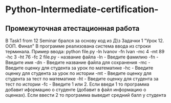 # Python-Intermediate-certification-
## Промежуточная атестационная работа
В Task1 from 12 Seminar брался за основу код из Д\з Задачки 1 "Урок 12. ООП. Финал" 
В программе реализована система ввода из строки терминала. Пример ввода:
python file.py -ln Ivanov -fn Ivan -mc 4 -mt 89 -hc 3 -ht 76 -fc 2
file.py - название файла
-ln - Введите фамилию
-fn - Введите имя
-dn - Введите название файла для сохранения
-mc - Введите оценку для студента за урок по математике
-hc - Введите оценку для студента за урок по истории
-mt - Введите оценку для студента за тест по математике
-ht - Введите оценку для студента за тест по истории
-fc - Введите 1 или 2. Если введи 1 то программа добавит иформацию о студенте (добавит в файл информацию о оценках). Если ввести 2 то программа выведит средний балл у студента
